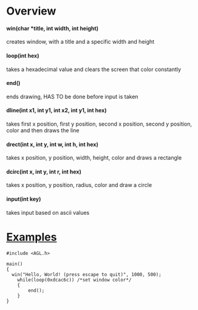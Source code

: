 # Overview

#### win(char *title, int width, int height)
creates window, with a title and a specific width and height

#### loop(int hex)
takes a hexadecimal value and clears the screen that color constantly

#### end()
ends drawing, HAS TO be done before input is taken

#### dline(int x1, int y1, int x2, int y1, int hex)
takes first x position, first y position, second x position, second y position, color
and then draws the line

#### drect(int x, int y, int w, int h, int hex)
takes x position, y position, width, height, color and draws a rectangle 

#### dcirc(int x, int y, int r, int hex)
takes x position, y position, radius, color and draw a circle

#### input(int key)
takes input based on ascii values

# [Examples](https://github.com/bruhmoment3124/AGL/tree/main/examples)
```
#include <AGL.h>

main()
{
  win("Hello, World! (press escape to quit)", 1000, 500);
	while(loop(0xdcac6c)) /*set window color*/
	{
		end();
	}
}
```
